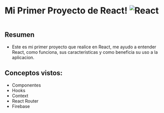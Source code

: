 # Mi Primer Proyecto de React! ![React](https://img.shields.io/badge/react-%2320232a.svg?style=for-the-badge&logo=react&logoColor=%2361DAFB)

<img>

## Resumen

- Este es mi primer proyecto que realice en React, me ayudo a entender React, como funciona, sus caracteristicas y como beneficia su uso a la aplicacion.

## Conceptos vistos:

- Componentes
- Hooks
- Context
- React Router
- Firebase